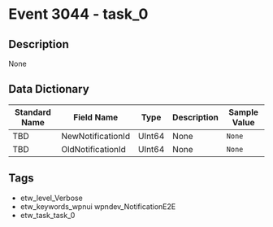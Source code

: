 # Event 3044 - task_0

## Description
None

## Data Dictionary
|Standard Name|Field Name|Type|Description|Sample Value|
|---|---|---|---|---|
|TBD|NewNotificationId|UInt64|None|`None`|
|TBD|OldNotificationId|UInt64|None|`None`|

## Tags
* etw_level_Verbose
* etw_keywords_wpnui wpndev_NotificationE2E
* etw_task_task_0